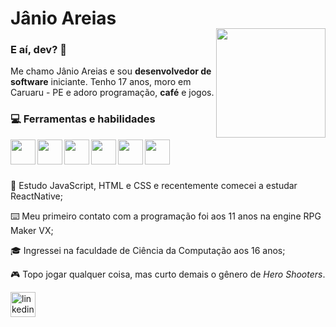 
<h1>Jânio Areias</h1>
<img align="right" width="175px" style="margin-top:-20px" src="https://i.imgur.com/4FZQVb3.png">

<h3>E aí, dev? 🤙</h3>
<p>Me chamo Jânio Areias e sou <b>desenvolvedor de software</b> iniciante. Tenho 17 anos, moro em Caruaru - PE e adoro programação, <b>café</b> e jogos.</p>

<h3>💻 Ferramentas e habilidades</h3>
<img height="40em" align="left" src="https://cdn.jsdelivr.net/gh/devicons/devicon/icons/javascript/javascript-plain.svg"/>
     <img height="40em" align="left" src="https://cdn.jsdelivr.net/gh/devicons/devicon/icons/html5/html5-plain.svg"/>
<img height="40em" align="left" src="https://cdn.jsdelivr.net/gh/devicons/devicon/icons/css3/css3-plain.svg" />
<img height="40em" align="left" src="https://cdn.jsdelivr.net/gh/devicons/devicon/icons/vscode/vscode-original.svg"/>
<img height="40em" align="left" src="https://cdn.jsdelivr.net/gh/devicons/devicon/icons/react/react-original.svg"/>
<img height="40em" align="left" src="https://cdn.jsdelivr.net/gh/devicons/devicon/icons/python/python-plain.svg"/><br><br>
          

<br>

<p>📒 Estudo JavaScript, HTML e CSS e recentemente comecei a estudar ReactNative;</p>
<p>⌨️ Meu primeiro contato com a programação foi aos 11 anos na engine RPG Maker VX;</p>
<p>🎓 Ingressei na faculdade de Ciência da Computação aos 16 anos;</p>
<p>🎮 Topo jogar qualquer coisa, mas curto demais o gênero de <i>Hero Shooters</i>.</p>


 <a href="https://www.linkedin.com/in/janioareias">
    <img width="40px" src="https://cdn.jsdelivr.net/gh/devicons/devicon/icons/linkedin/linkedin-original.svg" alt="linkedin" style="vertical-align:top;">
  </a>

